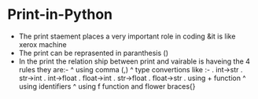# Print-in-Python
* The print staement places a very important role in coding &it is like xerox machine
* The print can be reprasented in paranthesis ()
* In the print the relation ship between print and vairable is haveing the 4 rules they are:-
  ^ using comma (,)
  ^ type convertions like :-
    . int->str
    . str->int
    . int->float
    . float->int
    . str->float
    . float->str
    . using + function
  ^ using identifiers
  ^ using f function and flower braces{}
